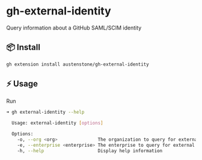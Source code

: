 # gh-external-identity

Query information about a GitHub SAML/SCIM identity

## 📦 Install
```bash
gh extension install austenstone/gh-external-identity
```

## ⚡️ Usage
Run
```bash
➜ gh external-identity --help

  Usage: external-identity [options]

  Options:
    -o, --org <org>               The organization to query for external identities
    -e, --enterprise <enterprise> The enterprise to query for external identities
    -h, --help                    Display help information
```
